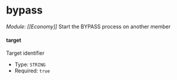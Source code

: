 # bypass
*Module: [[Economy]]*
Start the BYPASS process on another member
#### target
Target identifier
- Type: `STRING`
- Required: `true`